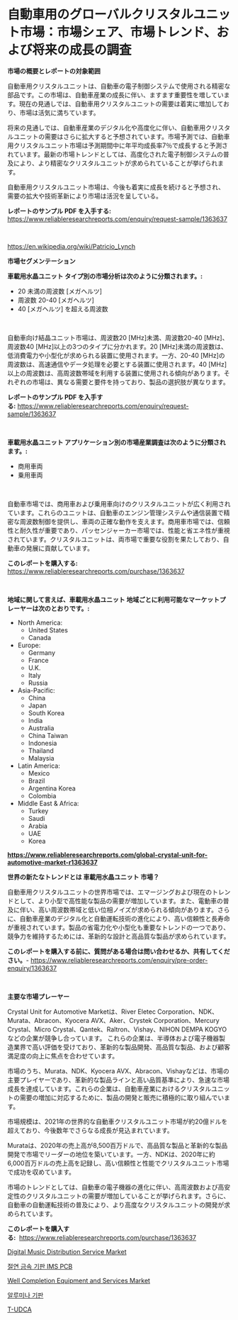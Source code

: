 <p><h1>自動車用のグローバルクリスタルユニット市場：市場シェア、市場トレンド、および将来の成長の調査</h1></p><p><strong>市場の概要とレポートの対象範囲</strong></p>
<p><p>自動車用クリスタルユニットは、自動車の電子制御システムで使用される精密な部品です。この市場は、自動車産業の成長に伴い、ますます重要性を増しています。現在の見通しでは、自動車用クリスタルユニットの需要は着実に増加しており、市場は活気に満ちています。</p><p>将来の見通しでは、自動車産業のデジタル化や高度化に伴い、自動車用クリスタルユニットの需要はさらに拡大すると予想されています。市場予測では、自動車用クリスタルユニット市場は予測期間中に年平均成長率7％で成長すると予測されています。最新の市場トレンドとしては、高度化された電子制御システムの普及により、より精密なクリスタルユニットが求められていることが挙げられます。</p><p>自動車用クリスタルユニット市場は、今後も着実に成長を続けると予想され、需要の拡大や技術革新により市場は活況を呈している。</p></p>
<p><strong>レポートのサンプル PDF を入手する:</strong> <a href="https://www.reliableresearchreports.com/enquiry/request-sample/1363637">https://www.reliableresearchreports.com/enquiry/request-sample/1363637</a></p>
<p>&nbsp;</p>
<p><a href="https://en.wikipedia.org/wiki/Patricio_Lynch">https://en.wikipedia.org/wiki/Patricio_Lynch</a></p>
<p><strong>市場セグメンテーション</strong></p>
<p><strong>車載用水晶ユニット タイプ別の市場分析は次のように分類されます。:</strong></p>
<p><ul><li>20 未満の周波数 [メガヘルツ]</li><li>周波数 20-40 [メガヘルツ]</li><li>40 [メガヘルツ] を超える周波数</li></ul></p>
<p>&nbsp;</p>
<p><p>自動車向け結晶ユニット市場は、周波数20 [MHz]未満、周波数20-40 [MHz]、周波数40 [MHz]以上の3つのタイプに分かれます。20 [MHz]未満の周波数は、低消費電力や小型化が求められる装置に使用されます。一方、20-40 [MHz]の周波数は、高速通信やデータ処理を必要とする装置に使用されます。40 [MHz]以上の周波数は、高周波数帯域を利用する装置に使用される傾向があります。それぞれの市場は、異なる需要と要件を持っており、製品の選択肢が異なります。</p></p>
<p><strong>レポートのサンプル PDF を入手する:</strong>&nbsp;<a href="https://www.reliableresearchreports.com/enquiry/request-sample/1363637">https://www.reliableresearchreports.com/enquiry/request-sample/1363637</a></p>
<p>&nbsp;</p>
<p><strong> 車載用水晶ユニット アプリケーション別の市場産業調査は次のように分類されます。:</strong></p>
<p><ul><li>商用車両</li><li>乗用車両</li></ul></p>
<p>&nbsp;</p>
<p><p>自動車市場では、商用車および乗用車向けのクリスタルユニットが広く利用されています。これらのユニットは、自動車のエンジン管理システムや通信装置で精密な周波数制御を提供し、車両の正確な動作を支えます。商用車市場では、信頼性と耐久性が重要であり、パッセンジャーカー市場では、性能と省エネ性が重視されています。クリスタルユニットは、両市場で重要な役割を果たしており、自動車の発展に貢献しています。</p></p>
<p><strong>このレポートを購入する:</strong>&nbsp; <a href="https://www.reliableresearchreports.com/purchase/1363637">https://www.reliableresearchreports.com/purchase/1363637</a></p>
<p>&nbsp;</p>
<p><strong>地域に関して言えば、車載用水晶ユニット 地域ごとに利用可能なマーケットプレーヤーは次のとおりです。:</strong></p>
<p><ul>
    <li>
        North America:
        <ul>
            <li>United States</li>
            <li>Canada</li>
        </ul>
    </li>
    <li>
        Europe:
        <ul>
            <li>Germany</li>
            <li>France</li>
            <li>U.K.</li>
            <li>Italy</li>
            <li>Russia</li>
        </ul>
    </li>
    <li>
        Asia-Pacific:
        <ul>
            <li>China</li>
            <li>Japan</li>
            <li>South Korea</li>
            <li>India</li>
            <li>Australia</li>
            <li>China Taiwan</li>
            <li>Indonesia</li>
            <li>Thailand</li>
            <li>Malaysia</li>
        </ul>
    </li>
    <li>
        Latin America:
        <ul>
            <li>Mexico</li>
            <li>Brazil</li>
            <li>Argentina Korea</li>
            <li>Colombia</li>
        </ul>
    </li>
    <li>
        Middle East & Africa:
        <ul>
            <li>Turkey</li>
            <li>Saudi</li>
            <li>Arabia</li>
            <li>UAE</li>
            <li>Korea</li>
        </ul>
    </li>
    </ul></p>
<p><strong><a href="https://www.reliableresearchreports.com/global-crystal-unit-for-automotive-market-r1363637">https://www.reliableresearchreports.com/global-crystal-unit-for-automotive-market-r1363637</a></strong>&nbsp;</p>
<p><strong>世界の新たなトレンドとは 車載用水晶ユニット 市場？</strong></p>
<p><p>自動車用クリスタルユニットの世界市場では、エマージングおよび現在のトレンドとして、より小型で高性能な製品の需要が増加しています。また、電動車の普及に伴い、高い周波数帯域と低い位相ノイズが求められる傾向があります。さらに、自動車産業のデジタル化と自動運転技術の進化により、高い信頼性と長寿命が重視されています。製品の省電力化や小型化も重要なトレンドの一つであり、競争力を維持するためには、革新的な設計と高品質な製品が求められています。</p></p>
<p><strong>このレポートを購入する前に、質問がある場合は問い合わせるか、共有してください。</strong>- <a href="https://www.reliableresearchreports.com/enquiry/pre-order-enquiry/1363637">https://www.reliableresearchreports.com/enquiry/pre-order-enquiry/1363637</a></p>
<p>&nbsp;</p>
<p><strong>主要な市場プレーヤー</strong></p>
<p><p>Crystal Unit for Automotive Marketは、River Eletec Corporation、NDK、Murata、Abracon、Kyocera AVX、Aker、Crystek Corporation、Mercury Crystal、Micro Crystal、Qantek、Raltron、Vishay、NIHON DEMPA KOGYOなどの企業が競争し合っています。 これらの企業は、半導体および電子機器製造業界で高い評価を受けており、革新的な製品開発、高品質な製品、および顧客満足度の向上に焦点を合わせています。</p><p>市場のうち、Murata、NDK、Kyocera AVX、Abracon、Vishayなどは、市場の主要プレイヤーであり、革新的な製品ラインと高い品質基準により、急速な市場成長を達成しています。これらの企業は、自動車産業におけるクリスタルユニットの需要の増加に対応するために、製品の開発と販売に積極的に取り組んでいます。</p><p>市場規模は、2021年の世界的な自動車クリスタルユニット市場が約20億ドルを超えており、今後数年でさらなる成長が見込まれています。</p><p>Murataは、2020年の売上高が8,500百万ドルで、高品質な製品と革新的な製品開発で市場でリーダーの地位を築いています。一方、NDKは、2020年に約6,000百万ドルの売上高を記録し、高い信頼性と性能でクリスタルユニット市場で成功を収めています。</p><p>市場のトレンドとしては、自動車の電子機器の進化に伴い、高周波数および高安定性のクリスタルユニットの需要が増加していることが挙げられます。さらに、自動車の自動運転技術の普及により、より高度なクリスタルユニットの開発が求められています。</p></p>
<p><strong>このレポートを購入する:</strong>&nbsp;&nbsp;<a href="https://www.reliableresearchreports.com/purchase/1363637">https://www.reliableresearchreports.com/purchase/1363637</a></p>
<p><p><a href="https://github.com/SheilaBruen2023/Market-Research-Report-List-2/blob/main/digital-music-distribution-service-market.md">Digital Music Distribution Service Market</a></p><p><a href="https://github.com/shampaakter36/Market-Research-Report-List-1/blob/main/6073869122748.md">절연 금속 기판 IMS PCB</a></p><p><a href="https://issuu.com/reportprime-2/docs/well-completion-equipment-and-services-market-size">Well Completion Equipment and Services Market</a></p><p><a href="https://github.com/Nicolasrown5/Market-Research-Report-List-1/blob/main/4788075122747.md">알루미나 기판</a></p><p><a href="https://github.com/schmahlson/Market-Research-Report-List-2/blob/main/2921985108506.md">T-UDCA</a></p></p>
